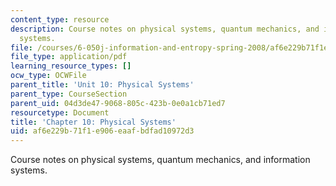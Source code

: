 ```yaml
---
content_type: resource
description: Course notes on physical systems, quantum mechanics, and information
  systems.
file: /courses/6-050j-information-and-entropy-spring-2008/af6e229b71f1e906eaafbdfad10972d3_MIT6_050JS08_chapter10.pdf
file_type: application/pdf
learning_resource_types: []
ocw_type: OCWFile
parent_title: 'Unit 10: Physical Systems'
parent_type: CourseSection
parent_uid: 04d3de47-9068-805c-423b-0e0a1cb71ed7
resourcetype: Document
title: 'Chapter 10: Physical Systems'
uid: af6e229b-71f1-e906-eaaf-bdfad10972d3
---
```

Course notes on physical systems, quantum mechanics, and information systems.

